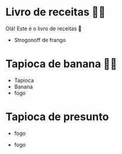 # Livro de receitas :man_cook:

Olá! Este é o livro de receitas :wave:

- Strogonoff de frango

# Tapioca de banana :man_cook:

- Tapioca
- Banana
- fogo

# Tapioca de presunto
- fogo

- fogo
